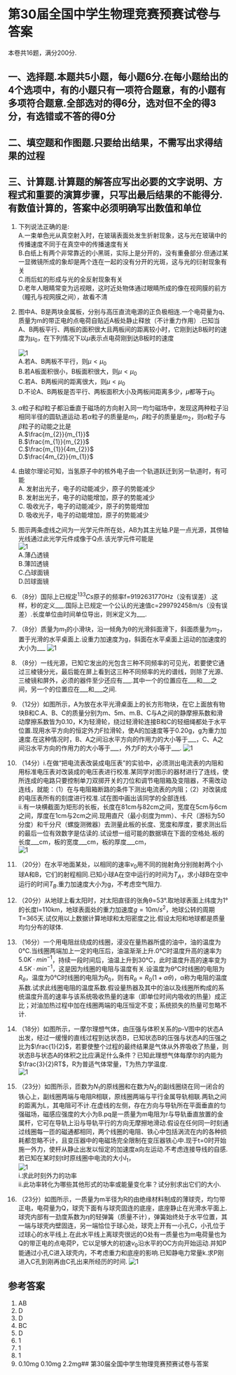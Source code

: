 # 第30届全国中学生物理竞赛预赛试卷与答案

本卷共16题，满分200分.  

## 一、选择题.本题共5小题，每小题6分.在每小题给出的4个选项中，有的小题只有一项符合题意，有的小题有多项符合题意.全部选对的得6分，选对但不全的得3分，有选错或不答的得0分

## 二、填空题和作图题.只要给出结果，不需写出求得结果的过程

## 三、计算题.计算题的解答应写出必要的文字说明、方程式和重要的演算步骤，只写出最后结果的不能得分.有数值计算的，答案中必须明确写出数值和单位

1. 下列说法正确的是:  
    A.一束单色光从真空射入时，在玻璃表面处发生折射现象，这与光在玻璃中的传播速度不同于在真空中的传播速度有关  
    B.白纸上有两个非常靠近的小黑斑，实际上是分开的，没有重叠部分.但通过某一显微镜所成的象却是两个连在一起的没有分开的光斑，这与光的衍射现象有关  
    C.雨后虹的形成与光的全反射现象有关  
    D.老年人眼睛常变为远视眼，这时近处物体通过眼睛所成的像在视网膜的前方（瞳孔与视网膜之间），故看不清
2. 图中A、B是两块金属板，分别与高压直流电源的正负极相连.一个电荷量为q、质量为m的带正电的点电荷自贴近A板处静止释放（不计重力作用）.已知当A、B两板平行、两板的面积很大且两板间的距离较小时，它刚到达B板时的速度为$\mu_{0}$，在下列情况下以$\mu$表示点电荷刚到达B板时的速度

    ![1](https://raw.githubusercontent.com/Campanulata/pic/master/物理竞赛/fg546.png)  
    A.若A、B两板不平行，则$\mu<\mu_{0}$  
    B.若A板面积很小，B板面积很大，则$\mu<\mu_{0}$  
    C.若A、B两板间的距离很大，则$\mu<\mu_{0}$  
    D.不论A、B两板是否平行、两板面积大小及两板间距离多少，$\mu$都等于$\mu_{0}$
3. $\alpha$粒子和$\beta$粒子都沿垂直于磁场的方向射入同一均匀磁场中，发现这两种粒子沿相同半径的圆轨道运动.若$\alpha$粒子的质量是$m_{1}$，$\beta$粒子的质量是$m_{2}$，则$\alpha$粒子与$\beta$粒子的动能之比是  
    A.$\frac{m_{2}}{m_{1}}$  
    B.$\frac{m_{1}}{m_{2}}$  
    C.$\frac{m_{1}}{4m_{2}}$  
    D.$\frac{4m_{2}}{m_{1}}$  
4. 由玻尔理论可知，当氢原子中的核外电子由一个轨道跃迁到另一轨道时，有可能  
    A. 发射出光子，电子的动能减少，原子的势能减少  
    B. 发射出光子，电子的动能增加，原子的势能减少  
    C. 吸收光子，电子的动能减少，原子的势能增加  
    D. 吸收光子，电子的动能增加，原子的势能减少
5. 图示两条虚线之间为一光学元件所在处，AB为其主光轴.P是一点光源，其傍轴光线通过此光学元件成像于Q点.该光学元件可能是  
    ![1](https://raw.githubusercontent.com/Campanulata/pic/master/物理竞赛/305.png)  
    A.薄凸透镜  
    B.薄凹透镜  
    C.凸球面镜  
    D.凹球面镜  
6. （8分）国际上已规定$^{133}Cs$原子的频率f=9192631770Hz（没有误差）.这样，秒的定义___.国际上已规定一个公认的光速值c=299792458m/s（没有误差）.长度单位由时间单位导出，则米定义为___.
7. （8分）质量为$m_{1}$的小滑块，沿一倾角为θ的光滑斜面滑下，斜面质量为$m_{2}$，置于光滑的水平桌面上.设重力加速度为g，斜面在水平桌面上运动的加速度的大小为___
![1](https://raw.githubusercontent.com/Campanulata/pic/master/物理竞赛/307.png)
8. （8分）一线光源，已知它发出的光包含三种不同频率的可见光，若要使它通过三棱镜分光，最后能在屏上看到这三种不同频率的光的谱线，则除了光源、三棱镜和屏外，必须的器件至少还应有___.其中一个的位置应在___和___之间，另一个的位置应在___和___之间.
9. （12分）如图所示，A为放在水平光滑桌面上的长方形物块，在它上面放有物块B和C.A、B、C的质量分别为m、5m、m.B、C与A之间的静摩擦系数和滑动摩擦系数皆为0.10，K为轻滑轮，绕过轻滑轮连接B和C的轻细绳都处于水平位置.现用水平方向的恒定外力F拉滑轮，使A的加速度等于0.20g，g为重力加速度.在这种情况时，B、A之间沿水平方向的作用力的大小等于___，C、A之间沿水平方向的作用力的大小等于___，外力F的大小等于___.
![1](https://raw.githubusercontent.com/Campanulata/pic/master/物理竞赛/309.png)
10. （14分）i.在做“把电流表改装成电压表”的实验中，必须测出电流表的内阻和用标准电压表对改装成的电压表进行校准.某同学对图示的器材进行了连线，使所连成的电路只要控制单刀双掷开关的刀位和调节电阻箱及变阻器，不需改动连线，就能：（1）在与电阻箱断路的条件下测出电流表的内阻；（2）对改装成的电压表所有的刻度进行校准.试在图中画出该同学的全部连线.  
ii.有一块横截面为矩形的长板，长度在81cm与82cm之间，宽度在5cm与6cm之间，厚度在1cm与2cm之间.现用直尺（最小刻度为mm）、卡尺（游标为50分度）和千分尺（螺旋测微器）去测量此板的长度、宽度和厚度，要求测出后的最后一位有效数字是估读的.试设想一组可能的数据填在下面的空格处.板的长度___cm，板的宽度___cm，板的厚度___cm，  
    ![1](https://raw.githubusercontent.com/Campanulata/pic/master/物理竞赛/3010.png)
11. （20分）在水平地面某处，以相同的速率$v_{0}$用不同的抛射角分别抛射两个小球A和B，它们的射程相同.已知小球A在空中运行的时间为$T_{A}$，求小球B在空中运行的时间$T_{B}$.重力加速度大小为g，不考虑空气阻力.
12. （20分）从地球上看太阳时，对太阳直径的张角θ=53°.取地球表面上纬度为1°的长度l=110km，地球表面处的重力加速度$g=10m/s^2$，地球公转的周期T=365天.试仅用以上数据计算地球和太阳密度之比.假设太阳和地球都是质量均匀分布的球体.
13. （16分）一个用电阻丝绕成的线圈，浸没在量热器所盛的油中，油的温度为0℃.当线圈两端加上一定的电压后，油温渐渐上升.0℃时温度升高的速率为$5.0K·min^{-1}$，持续一段时间后，油温上升到30℃，此时温度升高的速率变为$4.5K·min^{-1}$，这是因为线圈的电阻与温度有关.设温度为θ℃时线圈的电阻为$R_{θ}$，温度为0℃时线圈的电阻为$R_{0}$，则有$R_{θ}=R_{0}(1+αθ)$，α称为电阻的温度系数.试求此线圈电阻的温度系数.假设量热器及其中的油以及线圈所构成的系统温度升高的速率与该系统吸收热量的速率（即单位时间内吸收的热量）成正比；对油加热过程中加在线圈两端的电压恒定不变；系统损失的热量可忽略不计.
14. （18分）如图所示，一摩尔理想气体，由压强与体积关系的p-V图中的状态A出发，经过一缓慢的直线过程到达状态B，已知状态B的压强与状态A的压强之比为$\frac{1}{2}$，若要使整个过程的最终结果是气体从外界吸收了热量，则状态B与状态A的体积之比应满足什么条件？已知此理想气体每摩尔的内能为$\frac{3}{2}RT$，R为普适气体常量，T为热力学温度.  
    ![1](https://raw.githubusercontent.com/Campanulata/pic/master/物理竞赛/3014.png)
15. （23分）如图所示，匝数为$N_{1}$的原线圈和在数为$N_{2}$的副线圈绕在同一闭合的铁心上，副线圈两端与电阻R相联，原线圈两端与平行金属导轨相联.两轨之间的距离为L，其电阻可不计.在虚线的左侧，存在方向与导轨所在平面垂直的匀强磁场，磁感应强度的大小为B.pq是一质量为m电阻为r与导轨垂直放置的金属杆，它可在导轨上沿与导轨平行的方向无摩擦地滑动.假设在任何同一时刻通过线圈每一匝的磁通都相同，两个线圈的电阻、铁心中包括涡流在内的各种损耗都忽略不计，且变压器中的电磁场完全限制在变压器铁心中.现于t=0时开始施一外力，使杆从静止出发以恒定的加速度a向左运动.不考虑连接导线的自感.若已知在某时刻t时原线圈中电流的大小$I_{1}$，  
    ![1](https://raw.githubusercontent.com/Campanulata/pic/master/物理竞赛/3015.png)  
i.求此时刻外力的功率  
ii.此功率转化为哪些其他形式的功率或能量变化率？试分别求出它们的大小.
16. （23分）如图所示，一质量为m半径为R的由绝缘材料制成的薄球壳，均匀带正电，电荷量为Q，球壳下面有与球壳固连的底座，底座静止在光滑水平面上.球壳内部有一劲度系数为η的轻弹簧（质量不计），弹簧始终处于水平位置，其一端与球壳内壁固连，另一端恰位于球心处，球壳上开有一小孔C，小孔位于过球心的水平线上.在此水平线上离球壳很远的O处有一质量也为m电荷量也为Q的带正电的点电荷P，它以足够大的初速$v_{0}$沿水平的OC方向开始运动.并知P能通过小孔C进入球壳内，不考虑重力和底座的影响.已知静电力常量k.求P刚进入C孔到刚再由C孔出来所经历的时间.
    ![1](https://raw.githubusercontent.com/Campanulata/pic/master/物理竞赛/3016.png)
## 参考答案
1. AB
2. D
3. D
4. BC
5. D
6. 1
7. 1
8. 1
9. 0.10mg 0.10mg 2.2mg## 第30届全国中学生物理竞赛预赛试卷与答案